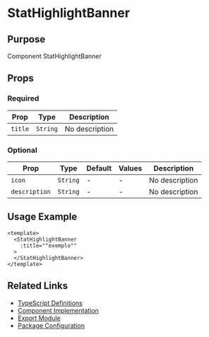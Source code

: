# StatHighlightBanner

## Purpose

Component StatHighlightBanner

## Props

### Required
| Prop | Type | Description |
|------|------|-------------|
| `title` | `String` | No description |

### Optional
| Prop | Type | Default | Values | Description |
|------|------|---------|--------|-------------|
| `icon` | `String` | - | - | No description |
| `description` | `String` | - | - | No description |

## Usage Example

```vue
<template>
  <StatHighlightBanner
    :title=""exemplo""
  >
  </StatHighlightBanner>
</template>
```

## Related Links

- [TypeScript Definitions](./StatHighlightBanner.d.ts)
- [Component Implementation](./StatHighlightBanner.vue)
- [Export Module](./stathighlightbanner.js)
- [Package Configuration](./package.json)
